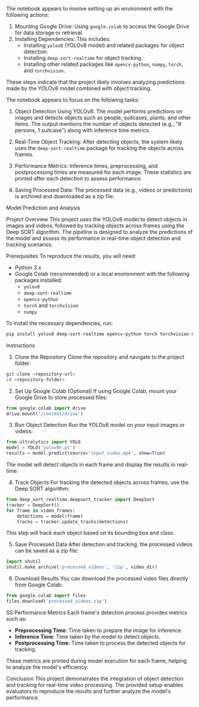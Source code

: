 

The notebook appears to involve setting up an environment with the following actions:

1. Mounting Google Drive: Using `google.colab` to access the Google Drive for data storage or retrieval.
2. Installing Dependencies: This includes:
   - Installing `yolov8` (YOLOv8 model) and related packages for object detection.
   - Installing `deep-sort-realtime` for object tracking.
   - Installing other related packages like `opencv-python`, `numpy`, `torch`, and `torchvision`.

These steps indicate that the project likely involves analyzing predictions made by the YOLOv8 model combined with object tracking.



The notebook appears to focus on the following tasks:

1. Object Detection Using YOLOv8: The model performs predictions on images and detects objects such as people, suitcases, plants, and other items. The output mentions the number of objects detected (e.g., "9 persons, 1 suitcase") along with inference time metrics.

2. Real-Time Object Tracking: After detecting objects, the system likely uses the `deep-sort-realtime` package for tracking the objects across frames.

3. Performance Metrics: Inference times, preprocessing, and postprocessing times are measured for each image. These statistics are printed after each detection to assess performance.

4. Saving Processed Data: The processed data (e.g., videos or predictions) is archived and downloaded as a zip file.



 Model Prediction and Analysis

 Project Overview
This project uses the YOLOv8 model to detect objects in images and videos, followed by tracking objects across frames using the Deep SORT algorithm. The pipeline is designed to analyze the predictions of the model and assess its performance in real-time object detection and tracking scenarios.

Prerequisites
To reproduce the results, you will need:
- Python 3.x
- Google Colab (recommended) or a local environment with the following packages installed:
  - `yolov8`
  - `deep-sort-realtime`
  - `opencv-python`
  - `torch` and `torchvision`
  - `numpy`

To install the necessary dependencies, run:
```bash
pip install yolov8 deep-sort-realtime opencv-python torch torchvision numpy
```

 Instructions

 1. Clone the Repository
Clone the repository and navigate to the project folder:
```bash
git clone <repository-url>
cd <repository-folder>
```

 2. Set Up Google Colab (Optional)
If using Google Colab, mount your Google Drive to store processed files:
```python
from google.colab import drive
drive.mount('/content/drive')
```

 3. Run Object Detection
Run the YOLOv8 model on your input images or videos:
```python
from ultralytics import YOLO
model = YOLO('yolov8n.pt')
results = model.predict(source='input_video.mp4', show=True)
```
The model will detect objects in each frame and display the results in real-time.

 4. Track Objects
For tracking the detected objects across frames, use the Deep SORT algorithm:
```python
from deep_sort_realtime.deepsort_tracker import DeepSort
tracker = DeepSort()
for frame in video_frames:
    detections = model(frame)
    tracks = tracker.update_tracks(detections)
```
This step will track each object based on its bounding box and class.

 5. Save Processed Data
After detection and tracking, the processed videos can be saved as a zip file:
```python
import shutil
shutil.make_archive('processed_videos', 'zip', video_dir)
```

 6. Download Results
You can download the processed video files directly from Google Colab:
```python
from google.colab import files
files.download('processed_videos.zip')
```

SS Performance Metrics
Each frame's detection process provides metrics such as:
- **Preprocessing Time**: Time taken to prepare the image for inference.
- **Inference Time**: Time taken by the model to detect objects.
- **Postprocessing Time**: Time taken to process the detected objects for tracking.

These metrics are printed during model execution for each frame, helping to analyze the model's efficiency.

 Conclusion
This project demonstrates the integration of object detection and tracking for real-time video processing. The provided setup enables evaluators to reproduce the results and further analyze the model's performance.

